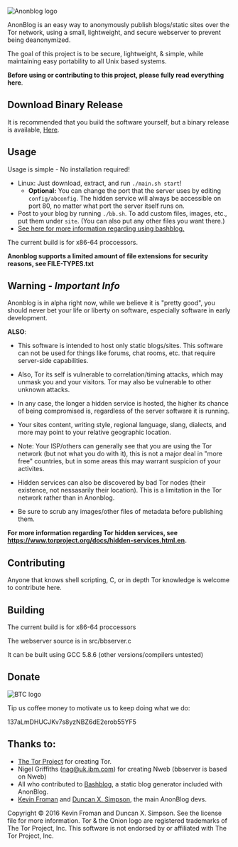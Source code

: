 ![Anonblog logo](http://i.imgur.com/tJMcQqs.png)

AnonBlog is an easy way to anonymously publish blogs/static sites over the Tor network, using a small, lightweight, and secure webserver to prevent being deanonymized.

The goal of this project is to be secure, lightweight, & simple, while maintaining easy portability to all Unix based systems.

**Before using or contributing to this project, please fully read everything here**.

## Download Binary Release

It is recommended that you build the software yourself, but a binary release is available, [Here](https://github.com/beardog108/anonblog/releases).

## Usage

Usage is simple - No installation required!

 - Linux: Just download, extract, and run `./main.sh start`!
     - **Optional:** You can change the port that the server uses by editing `config/abconfig`. The hidden service will always be accessible on port 80, no matter what port the server itself runs on.
 - Post to your blog by running `./bb.sh`. To add custom files, images, etc., put them under `site`. (You can also put any other files you want there.)
- [See here for more information regarding using bashblog.](https://github.com/cfenollosa/bashblog)

The current build is for x86-64 proccessors.

**Anonblog supports a limited amount of file extensions for security reasons, see FILE-TYPES.txt**

## Warning - *Important Info*

Anonblog is in alpha right now, while we believe it is "pretty good", you should never bet your life or liberty on software, especially software in early development.


**ALSO**:

- This software is intended to host only static blogs/sites. This software can not be used for things like forums, chat rooms, etc. that require server-side capabilities.

- Also, Tor its self is vulnerable to correlation/timing attacks, which may unmask you and your visitors. Tor may also be vulnerable to other unknown attacks.

 - In any case, the longer a hidden service is hosted, the higher its chance of being compromised is, regardless of the server software it is running.

- Your sites content, writing style, regional language, slang, dialects, and more may point to your relative geographic location.

- Note: Your ISP/others can generally see that you are using the Tor network (but not what you do with it), this is not a major deal in "more free" countries, but in some areas this may warrant suspicion of your activites.

- Hidden services can also be discovered by bad Tor nodes (their existence, not nessasarily their location). This is a limitation in the Tor network rather than in Anonblog.

- Be sure to scrub any images/other files of metadata before publishing them.


**For more information regarding Tor hidden services, see https://www.torproject.org/docs/hidden-services.html.en.**


## Contributing

Anyone that knows shell scripting, C, or in depth Tor knowledge is welcome to contribute here.

## Building

The current build is for x86-64 proccessors

The webserver source is in src/bbserver.c

It can be built using GCC 5.8.6 (other versions/compilers untested)

## Donate

![BTC logo](http://i.imgur.com/UQsoecv.png)

Tip us coffee money to motivate us to keep doing what we do:

137aLmDHUCJKv7s8yzNBZ6dE2erob55YF5


## Thanks to:

- [The Tor Project](https://torproject.org/) for creating Tor.
- Nigel Griffiths (nag@uk.ibm.com) for creating Nweb (bbserver is based on Nweb)
- All who contributed to [Bashblog](https://github.com/cfenollosa/bashblog), a static blog generator included with AnonBlog.
- [Kevin Froman](https://chaoswebs.net/?page=about) and [Duncan X. Simpson](https://www.k7dxs.xyz/), the main AnonBlog devs.


Copyright &copy; 2016 Kevin Froman and Duncan X. Simpson. See the license file for more information. Tor & the Onion logo are registered trademarks of The Tor Project, Inc. This software is not endorsed by or affiliated with The Tor Project, Inc.
